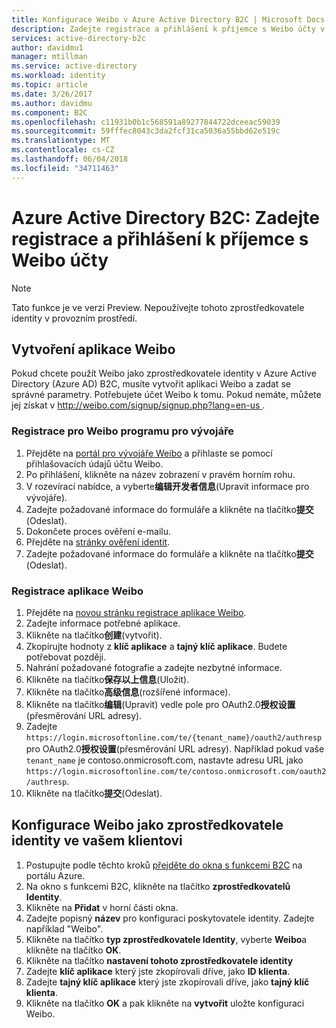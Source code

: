 ```yaml
---
title: Konfigurace Weibo v Azure Active Directory B2C | Microsoft Docs
description: Zadejte registrace a přihlášení k příjemce s Weibo účty v aplikacích, které jsou zabezpečené službou Azure Active Directory B2C.
services: active-directory-b2c
author: davidmu1
manager: mtillman
ms.service: active-directory
ms.workload: identity
ms.topic: article
ms.date: 3/26/2017
ms.author: davidmu
ms.component: B2C
ms.openlocfilehash: c11931b0b1c568591a89277844722dceeac59039
ms.sourcegitcommit: 59fffec8043c3da2fcf31ca5036a55bbd62e519c
ms.translationtype: MT
ms.contentlocale: cs-CZ
ms.lasthandoff: 06/04/2018
ms.locfileid: "34711463"
---
```

# <a name="azure-active-directory-b2c-provide-sign-up-and-sign-in-to-consumers-with-weibo-accounts"></a>Azure Active Directory B2C: Zadejte registrace a přihlášení k příjemce s Weibo účty

> [!NOTE]
> Tato funkce je ve verzi Preview. Nepoužívejte tohoto zprostředkovatele identity v provozním prostředí.
> 

## <a name="create-a-weibo-application"></a>Vytvoření aplikace Weibo

Pokud chcete použít Weibo jako zprostředkovatele identity v Azure Active Directory (Azure AD) B2C, musíte vytvořit aplikaci Weibo a zadat se správné parametry. Potřebujete účet Weibo k tomu. Pokud nemáte, můžete jej získat v [ http://weibo.com/signup/signup.php?lang=en-us ](http://weibo.com/signup/signup.php?lang=en-us).

### <a name="register-for-the-weibo-developer-program"></a>Registrace pro Weibo programu pro vývojáře

1. Přejděte na [portál pro vývojáře Weibo](http://open.weibo.com/) a přihlaste se pomocí přihlašovacích údajů účtu Weibo.
2. Po přihlášení, klikněte na název zobrazení v pravém horním rohu.
3. V rozevírací nabídce, a vyberte**编辑开发者信息**(Upravit informace pro vývojáře).
4. Zadejte požadované informace do formuláře a klikněte na tlačítko**提交**(Odeslat).
5. Dokončete proces ověření e-mailu.
6. Přejděte na [stránky ověření identit](http://open.weibo.com/developers/identity/edit).
7. Zadejte požadované informace do formuláře a klikněte na tlačítko**提交**(Odeslat).

### <a name="register-a-weibo-application"></a>Registrace aplikace Weibo

1. Přejděte na [novou stránku registrace aplikace Weibo](http://open.weibo.com/apps/new).
2. Zadejte informace potřebné aplikace.
3. Klikněte na tlačítko**创建**(vytvořit).
4. Zkopírujte hodnoty z **klíč aplikace** a **tajný klíč aplikace**. Budete potřebovat později.
5. Nahrání požadované fotografie a zadejte nezbytné informace.
6. Klikněte na tlačítko**保存以上信息**(Uložit).
7. Klikněte na tlačítko**高级信息**(rozšířené informace).
8. Klikněte na tlačítko**编辑**(Upravit) vedle pole pro OAuth2.0**授权设置**(přesměrování URL adresy).
9. Zadejte `https://login.microsoftonline.com/te/{tenant_name}/oauth2/authresp` pro OAuth2.0**授权设置**(přesměrování URL adresy). Například pokud vaše `tenant_name` je contoso.onmicrosoft.com, nastavte adresu URL jako `https://login.microsoftonline.com/te/contoso.onmicrosoft.com/oauth2/authresp`.
10. Klikněte na tlačítko**提交**(Odeslat).  

## <a name="configure-weibo-as-an-identity-provider-in-your-tenant"></a>Konfigurace Weibo jako zprostředkovatele identity ve vašem klientovi
1. Postupujte podle těchto kroků [přejděte do okna s funkcemi B2C](active-directory-b2c-app-registration.md#navigate-to-b2c-settings) na portálu Azure.
2. Na okno s funkcemi B2C, klikněte na tlačítko **zprostředkovatelů Identity**.
3. Klikněte na **Přidat** v horní části okna.
4. Zadejte popisný **název** pro konfiguraci poskytovatele identity. Zadejte například "Weibo".
5. Klikněte na tlačítko **typ zprostředkovatele Identity**, vyberte **Weibo**a klikněte na tlačítko **OK**.
6. Klikněte na tlačítko **nastavení tohoto zprostředkovatele identity**
7. Zadejte **klíč aplikace** který jste zkopírovali dříve, jako **ID klienta**.
8. Zadejte **tajný klíč aplikace** který jste zkopírovali dříve, jako **tajný klíč klienta**.
9. Klikněte na tlačítko **OK** a pak klikněte na **vytvořit** uložte konfiguraci Weibo.

